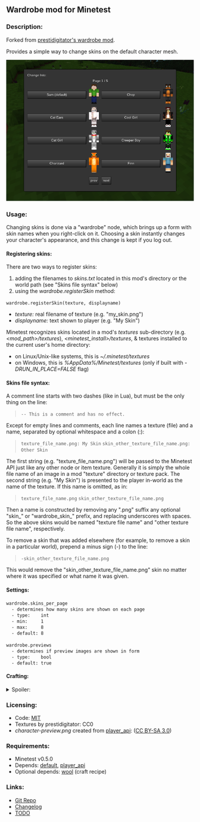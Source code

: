 ## Wardrobe mod for Minetest

### Description:

Forked from [prestidigitator's wardrobe mod](https://forum.minetest.net/viewtopic.php?t=9680).

Provides a simple way to change skins on the default character mesh.

![screenshot](screenshot.png)

### Usage:

Changing skins is done via a "wardrobe" node, which brings up a form with skin names when you right-click on it. Choosing a skin instantly changes your character's appearance, and this change is kept if you log out.

#### Registering skins:

There are two ways to register skins:

1. adding the filenames to *skins.txt* located in this mod's directory or the world path (see "Skins file syntax" below)
2. using the *wardrobe.registerSkin* method:

`wardrobe.registerSkin(texture, displayname)`

- *texture:* real filename of texture (e.g. "my_skin.png")
- *displayname:* text shown to player (e.g. "My Skin")

Minetest recognizes skins located in a mod's *textures* sub-directory (e.g. *&lt;mod_path&gt;/textures*), *&lt;minetest_install&gt;/textures*, & textures installed to the current user's home directory:

- on Linux/Unix-like systems, this is *~/.minetest/textures*
- on Windows, this is *%AppData%/Minetest/textures* (only if built with *-DRUN_IN_PLACE=FALSE* flag)

#### Skins file syntax:

A comment line starts with two dashes (like in Lua), but must be the only thing on the line:

> `-- This is a comment and has no effect.`

Except for empty lines and comments, each line names a texture (file) and a name, separated by optional whitespace and a colon (:):

> `texture_file_name.png: My Skin`
> `skin_other_texture_file_name.png: Other Skin`

The first string (e.g. "texture_file_name.png") will be passed to the Minetest API just like any other node or item texture. Generally it is simply the whole file name of an image in a mod "texture" directory or texture pack. The second string (e.g. "My Skin") is presented to the player in-world as the name of the texture. If this name is omitted, as in:

> `texture_file_name.png`
> `skin_other_texture_file_name.png`

Then a name is constructed by removing any ".png" suffix any optional "skin_" or "wardrobe_skin_" prefix, and replacing underscores with spaces. So the above skins would be named "texture file name" and "other texture file name", respectively.

To remove a skin that was added elsewhere (for example, to remove a skin in a particular world), prepend a minus sign (-) to the line:

> `-skin_other_texture_file_name.png`

This would remove the "skin_other_texture_file_name.png" skin no matter where it was specified or what name it was given.

#### Settings:

```
wardrobe.skins_per_page
  - determines how many skins are shown on each page
  - type:    int
  - min:     1
  - max:     8
  - default: 8

wardrobe.previews
  - determines if preview images are shown in form
  - type:    bool
  - default: true
```

#### Crafting:

<details><summary>Spoiler:</summary>

Key:
```
GW: any wood planks
GS: any stick
GL: any wool
```

Wardrobe node:
```
╔════╦════╦════╗
║ GW ║ GS ║ GW ║
╠════╬════╬════╣
║ GW ║ GL ║ GW ║
╠════╬════╬════╣
║ GW ║ GL ║ GW ║
╚════╩════╩════╝
```

</details>

### Licensing:

- Code: [MIT](LICENSE.txt)
- Textures by prestidigitator: CC0
- *character-preview.png* created from [player_api](https://github.com/minetest/minetest_game/blob/master/mods/player_api/models/character.png): ([CC BY-SA 3.0](https://github.com/minetest/minetest_game/blob/master/mods/player_api/license.txt))

### Requirements:

- Minetest v0.5.0
- Depends: [default](https://github.com/minetest/minetest_game/tree/master/mods/default), [player_api](https://github.com/minetest/minetest_game/tree/master/mods/player_api)
- Optional depends: [wool](https://github.com/minetest/minetest_game/tree/master/mods/wool) (craft recipe)

### Links:

- [Git Repo](https://github.com/AntumMT/mod-wardrobe)
- [Changelog](changelog.txt)
- [TODO](TODO.txt)
